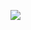 ![](https://cdn.discordapp.com/attachments/853431460211982380/888954996681502750/GoldenGreedyGreendarnerdragonfly-size_restricted.gif)
